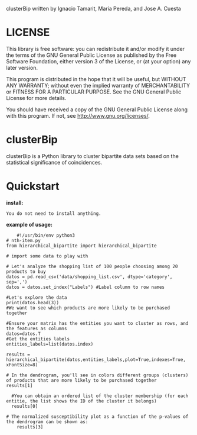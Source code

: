 
clusterBip written by Ignacio Tamarit, María Pereda, and Jose A. Cuesta

# LICENSE
This library is free software: you can redistribute it and/or modify it under the terms of the GNU General Public License as published by the Free Software Foundation, either version 3 of the License, or (at your option) any later version.

This program is distributed in the hope that it will be useful, but WITHOUT ANY WARRANTY; without even the implied warranty of MERCHANTABILITY or FITNESS FOR A PARTICULAR PURPOSE. See the GNU General Public License for more details.

You should have received a copy of the GNU General Public License along with this program. If not, see http://www.gnu.org/licenses/.

# clusterBip
clusterBip is a Python library to cluster bipartite data sets based on the statistical significance of coincidences.

# Quickstart
**install:**

    You do not need to install anything.

**example of usage:**

    	#!/usr/bin/env python3
	# nth-item.py
	from hierarchical_bipartite import hierarchical_bipartite
       
	# import some data to play with

	# Let's analyze the shopping list of 100 people choosing among 20 products to buy
    datos = pd.read_csv('data/shopping_list.csv', dtype='category', sep=',')  
    datos = datos.set_index("Labels") #Label column to row names

	#Let's explore the data
	print(datos.head(3))
	#We want to see which products are more likely to be purchased together

    #Ensure your matrix has the entities you want to cluster as rows, and the features as columns
    datos=datos.T
	#Get the entities labels
    entities_labels=list(datos.index) 
    
    results = hierarchical_bipartite(datos,entities_labels,plot=True,indexes=True, xFontSize=8)

	# In the dendrogram, you'll see in colors different groups (clusters) of products that are more likely to be purchased together
	results[1]

	  #You can obtain an ordered list of the cluster membership (for each entitie, the list shows the ID of the cluster it belongs)
	  results[0]

    # The normalized susceptibility plot as a function of the p-values of the dendrogram can be shown as:
    	results[3]

  





